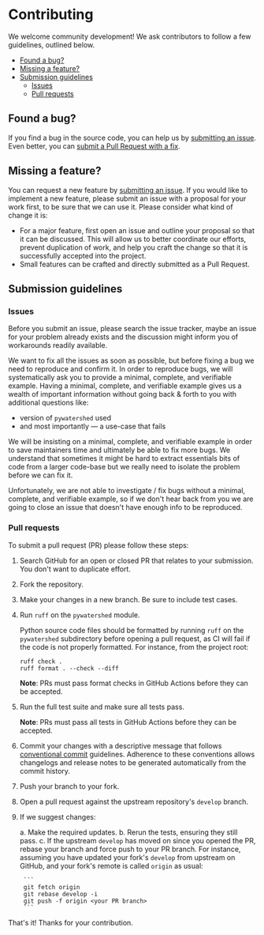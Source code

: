 # Contributing

We welcome community development! We ask  contributors to follow a few guidelines, outlined below.

<!-- START doctoc generated TOC please keep comment here to allow auto update -->
<!-- DON'T EDIT THIS SECTION, INSTEAD RE-RUN doctoc TO UPDATE -->

- [Found a bug?](#found-a-bug)
- [Missing a feature?](#missing-a-feature)
- [Submission guidelines](#submission-guidelines)
  - [Issues](#issues)
  - [Pull requests](#pull-requests)

<!-- END doctoc generated TOC please keep comment here to allow auto update -->

## Found a bug?

If you find a bug in the source code, you can help us by [submitting an issue](https://github.com/modflowpy/flopy/blob/develop/CONTRIBUTING.md#submit-issue). Even better, you can [submit a Pull Request with a fix](https://github.com/modflowpy/flopy/blob/develop/CONTRIBUTING.md#submit-pr).

## Missing a feature?

You can request a new feature by [submitting an issue](https://github.com/modflowpy/flopy/blob/develop/CONTRIBUTING.md#submit-issue). If you would like to implement a new feature, please submit an issue with a proposal for your work first, to be sure that we can use it. Please consider what kind of change it is:

- For a major feature, first open an issue and outline your proposal so that it can be discussed. This will allow us to better coordinate our efforts, prevent duplication of work, and help you craft the change so that it is successfully accepted into the project.
- Small features can be crafted and directly submitted as a Pull Request.

## Submission guidelines

### Issues

Before you submit an issue, please search the issue tracker, maybe an issue for your problem already exists and the discussion might inform you of workarounds readily available.

We want to fix all the issues as soon as possible, but before fixing a bug we need to reproduce and confirm it. In order to reproduce bugs, we will systematically ask you to provide a minimal, complete, and verifiable example. Having a minimal, complete, and verifiable example gives us a wealth of important information without going back & forth to you with additional questions like:

- version of `pywatershed` used
- and most importantly &mdash; a use-case that fails

We will be insisting on a minimal, complete, and verifiable example in order to save maintainers time and ultimately be able to fix more bugs. We understand that sometimes it might be hard to extract essentials bits of code from a larger code-base but we really need to isolate the problem before we can fix it.

Unfortunately, we are not able to investigate / fix bugs without a minimal, complete, and verifiable example, so if we don't hear back from you we are going to close an issue that doesn't have enough info to be reproduced.

### Pull requests

To submit a pull request (PR) please follow these steps:

1. Search GitHub for an open or closed PR that relates to your submission. You don't want to duplicate effort.

2. Fork the repository.

3. Make your changes in a new branch. Be sure to include test cases.

4. Run `ruff` on the `pywatershed` module.

    Python source code files should be formatted by running `ruff` on the
    `pywatershed` subdirectory before opening a pull request, as CI will fail if the code
    is not properly formatted. For instance, from the project root:

    ```shell
    ruff check .
    ruff format . --check --diff
    ```

    **Note**:  PRs must pass format checks in GitHub Actions before they can be accepted.

5. Run the full test suite and make sure all tests pass.

    **Note**: PRs must pass all tests in GitHub Actions before they can be accepted.

6. Commit your changes with a descriptive message that follows [conventional commit](https://github.com/modflowpy/flopy/blob/develop/CONTRIBUTING.md#commit) guidelines. Adherence to these conventions allows changelogs and release notes to be generated automatically from the commit history.

7. Push your branch to your fork.

8. Open a pull request against the upstream repository's `develop` branch.

9. If we suggest changes:

    a. Make the required updates.
    b. Rerun the tests, ensuring they still pass.
    c. If the upstream `develop` has moved on since you opened the PR, rebase your branch and force push to your PR branch. For instance, assuming you have updated your fork's `develop` from upstream on GitHub, and your fork's remote is called `origin` as usual:
    
        ```
        git fetch origin
        git rebase develop -i
        git push -f origin <your PR branch>
        ```

That's it! Thanks for your contribution.
